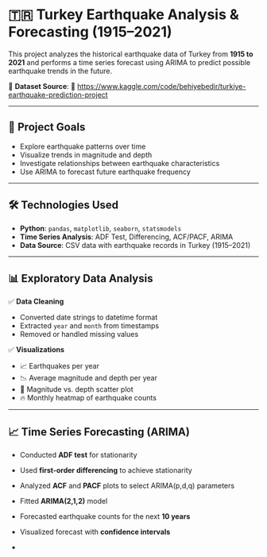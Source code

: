 # 🇹🇷 Turkey Earthquake Analysis & Forecasting (1915–2021)

This project analyzes the historical earthquake data of Turkey from **1915 to 2021** and performs a time series forecast using ARIMA to predict possible earthquake trends in the future.

📂 **Dataset Source**: 🔗 https://www.kaggle.com/code/behiyebedir/turkiye-earthquake-prediction-project  


---

## 🧠 Project Goals

- Explore earthquake patterns over time
- Visualize trends in magnitude and depth
- Investigate relationships between earthquake characteristics
- Use ARIMA to forecast future earthquake frequency

---

## 🛠️ Technologies Used

- **Python**: `pandas`, `matplotlib`, `seaborn`, `statsmodels`
- **Time Series Analysis**: ADF Test, Differencing, ACF/PACF, ARIMA
- **Data Source**: CSV data with earthquake records in Turkey (1915–2021)

---

## 📊 Exploratory Data Analysis

✅ **Data Cleaning**
- Converted date strings to datetime format
- Extracted `year` and `month` from timestamps
- Removed or handled missing values

✅ **Visualizations**
- 📈 Earthquakes per year  
- 📉 Average magnitude and depth per year  
- 🔁 Magnitude vs. depth scatter plot  
- 🔥 Monthly heatmap of earthquake counts  

---

## 📈 Time Series Forecasting (ARIMA)

- Conducted **ADF test** for stationarity
- Used **first-order differencing** to achieve stationarity
- Analyzed **ACF** and **PACF** plots to select ARIMA(p,d,q) parameters
- Fitted **ARIMA(2,1,2)** model
- Forecasted earthquake counts for the next **10 years**
- Visualized forecast with **confidence intervals**

-
